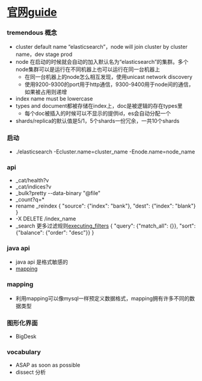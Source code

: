 # [官网guide](https://www.elastic.co/guide/en/elasticsearch/reference/5.5/index.html)

### tremendous 概念
- cluster default name “elasticsearch”，node will join cluster by cluster name，dev stage prod
- node 在启动的时候就会自动的加入默认名为“elasticsearch”的集群。多个node集群可以是运行在不同机器上也可以运行在同一台机器上
	- 在同一台机器上的node怎么相互发现，使用unicast network discovery
	- 使用9200-9300的port用于http通信，9300-9400用于node间的通信，如果被占用则递增
- index name must be lowercase
- types and document都被存储在index上，doc是被逻辑的存在types里
	- 每个doc被插入的时候可以不显示的提供id，es会自动分配一个
- shards/replica的默认值是5/1，5个shards一份冗余，一共10个shards

### 启动
- ./elasticsearch -Ecluster.name=cluster_name -Enode.name=node_name

### api
- _cat/health?v
- _cat/indices?v
- _bulk?pretty --data-binary "@file"
- _count?q=*
- rename
	_reindex
	{
		"source": {"index": "bank"}, "dest": {"index": "blank"}
	}
- -X DELETE /index_name
- _search 更多过滤规则[executing_filters](https://www.elastic.co/guide/en/elasticsearch/reference/5.5/_executing_filters.html)
	{
		"query": {"match_all": {}},
		"sort": {"balance": {"order": "desc"}}
	}
### java api
- java api 是格式敏感的
- [mapping](http://blog.csdn.net/laigood/article/details/7460489)

### mapping
- 利用mapping可以像mysql一样预定义数据格式，mapping拥有许多不同的数据类型


### 图形化界面
- BigDesk

### vocabulary
- ASAP as soon as possible
- dissect 分析
